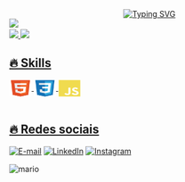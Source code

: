 <div align="center">
  <a href="https://git.io/typing-svg">
    <img src="https://readme-typing-svg.demolab.com?font=Fira+Code&weight=500&size=22&pause=1000&color=00FF7F&center=true&vCenter=true&random=false&width=524&lines=%E2%8A%B9+Welcome+to+my+profile!+%CB%99%E1%B5%95%CB%99+%E2%8A%B9+" alt="Typing SVG">
  </a>
</div>

<div align="left">
  <img src="https://visitor-badge.laobi.icu/badge?page_id=CaioCosenza.CaioCosenza&"  />
</div>

 
 <div>
   <a href="https://github.com/CaioCosenza">
   <img height="180em" src="https://github-readme-stats.vercel.app/api?username=caiocosenza&show_icons=true&theme=tokyonight&include_all_commits=true&count_private=true"/>
   <img height="180em" src="https://github-readme-stats.vercel.app/api/top-langs/?username=caiocosenza&layout=compact&langs_count=6&theme=tokyonight"/>
</div>

## 🔥 Skills
    
<div style="display: inline_block">
  <img align="center" alt="HTML" height="30" width="40" src="https://raw.githubusercontent.com/devicons/devicon/master/icons/html5/html5-original.svg">
  <img align="center" alt="CSS" height="30" width="40" src="https://raw.githubusercontent.com/devicons/devicon/master/icons/css3/css3-original.svg">
  <img align="center" alt="Js" height="30" width="40" src="https://raw.githubusercontent.com/devicons/devicon/master/icons/javascript/javascript-plain.svg">
  <img align="right" alt="" height="190px" img src="https://media3.giphy.com/media/qo4T3YNcaT2IMGZ8tY/200.gif?cid=82a1493b8841wc39uh9ekvj2k2kbshzvipbe2kw3d1pc0zc2&ep=v1_gifs_gifId&rid=200.gif&ct=s" alt="GIF BONECO ROXO">
</div>

<br>
 
 ## 🔥 Redes sociais

<div> 
  
 [![E-mail](https://img.shields.io/badge/-Email-000?style=for-the-badge&logo=microsoft-outlook&logoColor=00FF7F&color:FFF)](mailto:cvasconcelos.caio@gmail.com)
[![LinkedIn](https://img.shields.io/badge/-LinkedIn-000?style=for-the-badge&logo=linkedin&logoColor=00FF7F&color:FFF)](https://www.linkedin.com/in/caio-cosenza-31b562156)
[![Instagram](https://img.shields.io/badge/-Instagram-000?style=for-the-badge&logo=instagram&logoColor=00FF7F&color:FFF)](https://instagram.com/cosenza.caio)

</div>

<img align="center" alt="mario" img src="https://camo.githubusercontent.com/df714617513190042ea38c3ec7d742af51d29d5a5702829ba777a49bb3195d70/68747470733a2f2f692e696d6775722e636f6d2f564e50327454782e676966" alt="Mario Programador">
